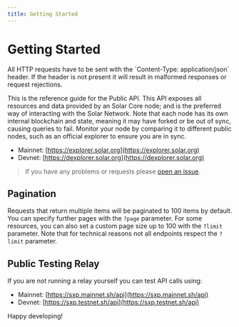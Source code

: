 ```yaml
---
title: Getting Started
---
```


# Getting Started

<x-alert type="danger">
All HTTP requests have to be sent with the `Content-Type: application/json` header. If the header is not present it will result in malformed responses or request rejections.
</x-alert>

This is the reference guide for the Public API. This API exposes all resources and data provided by an Solar Core node; and is the preferred way of interacting with the Solar Network. Note that each node has its own internal blockchain and state, meaning it may have forked or be out of sync, causing queries to fail. Monitor your node by comparing it to different public nodes, such as an official explorer to ensure you are in sync.

* Mainnet: [https://explorer.solar.org](https://explorer.solar.org)
* Devnet: [https://dexplorer.solar.org](https://dexplorer.solar.org)

> If you have any problems or requests please [open an issue](https://github.com/solar-network/core/issues/new/choose).

## Pagination

Requests that return multiple items will be paginated to 100 items by default. You can specify further pages with the `?page` parameter. For some resources, you can also set a custom page size up to 100 with the `?limit` parameter. Note that for technical reasons not all endpoints respect the `?limit` parameter.

## Public Testing Relay

If you are not running a relay yourself you can test API calls using:

* Mainnet: [https://sxp.mainnet.sh/api](https://sxp.mainnet.sh/api)
* Devnet: [https://sxp.testnet.sh/api](https://sxp.testnet.sh/api)

Happy developing!
